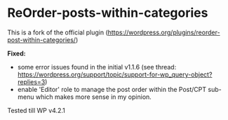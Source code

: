 # ReOrder-posts-within-categories
This is a fork of the official plugin (https://wordpress.org/plugins/reorder-post-within-categories/)

**Fixed:**
- some error issues found in the initial v1.1.6 (see thread: https://wordpress.org/support/topic/support-for-wp_query-object?replies=3)
- enable 'Editor' role to manage the post order within the Post/CPT sub-menu which makes more sense in my opinion.

Tested till WP v4.2.1
